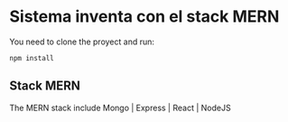# Sistema inventa con el stack MERN

You need to clone the proyect and run:
```
npm install
```

## Stack MERN
The MERN stack include Mongo | Express | React | NodeJS